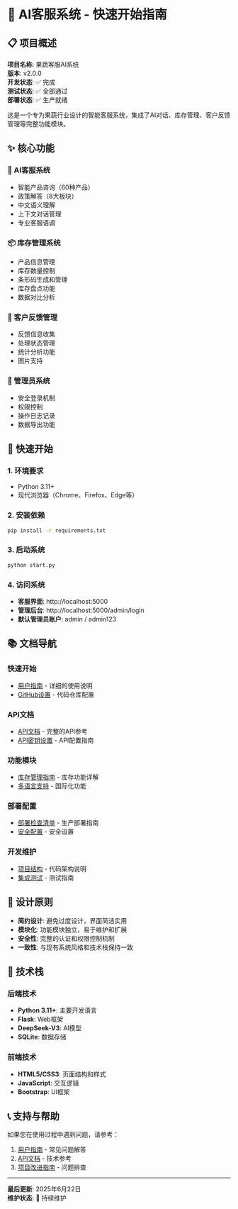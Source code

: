 # 🍎 AI客服系统 - 快速开始指南

## 📋 项目概述

**项目名称**: 果蔬客服AI系统  
**版本**: v2.0.0  
**开发状态**: ✅ 完成  
**测试状态**: ✅ 全部通过  
**部署状态**: ✅ 生产就绪  

这是一个专为果蔬行业设计的智能客服系统，集成了AI对话、库存管理、客户反馈管理等完整功能模块。

## ✨ 核心功能

### 🤖 AI客服系统
- 智能产品咨询（60种产品）
- 政策解答（8大板块）
- 中文语义理解
- 上下文对话管理
- 专业客服语调

### 📦 库存管理系统
- 产品信息管理
- 库存数量控制
- 条形码生成和管理
- 库存盘点功能
- 数据对比分析

### 💬 客户反馈管理
- 反馈信息收集
- 处理状态管理
- 统计分析功能
- 图片支持

### 🔐 管理员系统
- 安全登录机制
- 权限控制
- 操作日志记录
- 数据导出功能

## 🚀 快速开始

### 1. 环境要求
- Python 3.11+
- 现代浏览器（Chrome、Firefox、Edge等）

### 2. 安装依赖
```bash
pip install -r requirements.txt
```

### 3. 启动系统
```bash
python start.py
```

### 4. 访问系统
- **客服界面**: http://localhost:5000
- **管理后台**: http://localhost:5000/admin/login
- **默认管理员账户**: admin / admin123

## 📚 文档导航

### 快速开始
- [用户指南](USER_GUIDE.md) - 详细的使用说明
- [GitHub设置](GITHUB_SETUP.md) - 代码仓库配置

### API文档
- [API文档](../02-api/API_DOCUMENTATION.md) - 完整的API参考
- [API密钥设置](../02-api/API_KEY_SETUP.md) - API配置指南

### 功能模块
- [库存管理指南](../03-features/INVENTORY_MANAGEMENT_GUIDE.md) - 库存功能详解
- [多语言支持](../03-features/MULTILINGUAL_SUPPORT.md) - 国际化功能

### 部署配置
- [部署检查清单](../04-deployment/DEPLOYMENT_CHECKLIST.md) - 生产部署指南
- [安全配置](../04-deployment/SECURITY_CONFIG.md) - 安全设置

### 开发维护
- [项目结构](../05-development/PROJECT_STRUCTURE.md) - 代码架构说明
- [集成测试](../05-development/INTEGRATION_TESTING.md) - 测试指南

## 🎯 设计原则

- **简约设计**: 避免过度设计，界面简洁实用
- **模块化**: 功能模块独立，易于维护和扩展
- **安全性**: 完整的认证和权限控制机制
- **一致性**: 与现有系统风格和技术栈保持一致

## 🔧 技术栈

### 后端技术
- **Python 3.11+**: 主要开发语言
- **Flask**: Web框架
- **DeepSeek-V3**: AI模型
- **SQLite**: 数据存储

### 前端技术
- **HTML5/CSS3**: 页面结构和样式
- **JavaScript**: 交互逻辑
- **Bootstrap**: UI框架

## 📞 支持与帮助

如果您在使用过程中遇到问题，请参考：
1. [用户指南](USER_GUIDE.md) - 常见问题解答
2. [API文档](../02-api/API_DOCUMENTATION.md) - 技术参考
3. [项目改进指南](../05-development/PROJECT_IMPROVEMENT_GUIDE.md) - 问题排查

---

**最后更新**: 2025年6月22日  
**维护状态**: 🔄 持续维护
